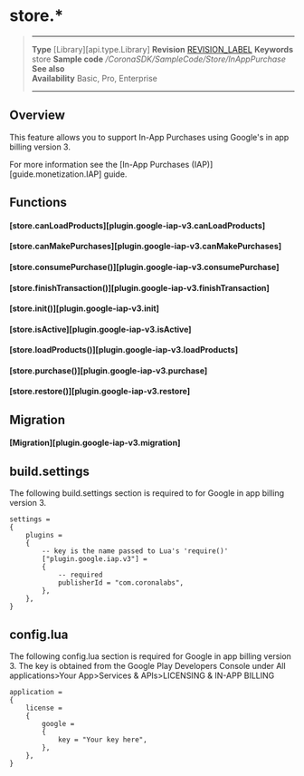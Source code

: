 
# store.*

> --------------------- ------------------------------------------------------------------------------------------
> __Type__              [Library][api.type.Library]
> __Revision__          [REVISION_LABEL](REVISION_URL)
> __Keywords__          store
> __Sample code__       */CoronaSDK/SampleCode/Store/InAppPurchase*
> __See also__          
> __Availability__      Basic, Pro, Enterprise
> --------------------- ------------------------------------------------------------------------------------------

## Overview

This feature allows you to support In-App Purchases using Google's in app billing version 3.

For more information see the [In-App Purchases (IAP)][guide.monetization.IAP] guide.


## Functions

#### [store.canLoadProducts][plugin.google-iap-v3.canLoadProducts]

#### [store.canMakePurchases][plugin.google-iap-v3.canMakePurchases]

#### [store.consumePurchase()][plugin.google-iap-v3.consumePurchase]

#### [store.finishTransaction()][plugin.google-iap-v3.finishTransaction]

#### [store.init()][plugin.google-iap-v3.init]

#### [store.isActive][plugin.google-iap-v3.isActive]

#### [store.loadProducts()][plugin.google-iap-v3.loadProducts]

#### [store.purchase()][plugin.google-iap-v3.purchase]

#### [store.restore()][plugin.google-iap-v3.restore]

## Migration

#### [Migration][plugin.google-iap-v3.migration]

## build.settings

The following build.settings section is required to for Google in app billing version 3.

``````
settings =
{
	plugins =
	{
		-- key is the name passed to Lua's 'require()'
		["plugin.google.iap.v3"] =
		{
			-- required
			publisherId = "com.coronalabs",
		},
	},
}
``````

## config.lua

The following config.lua section is required for Google in app billing version 3.  The key is obtained from the Google Play Developers Console under All applications>Your App>Services & APIs>LICENSING & IN-APP BILLING

``````
application = 
{
	license =
	{
		google =
		{
			key = "Your key here",
		},
	},
}
``````